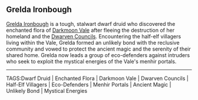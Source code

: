 ## Grelda Ironbough

[Grelda Ironbough](.md) is a tough, stalwart dwarf druid who discovered the enchanted flora of [Darkmoon Vale](../Places/Darkmoon_Vale.md) after fleeing the destruction of her homeland and the [Dwarven Councils](../Lore/Dwarven%20Councils.md). Encountering the half-elf villagers living within the Vale, Grelda formed an unlikely bond with the reclusive community and vowed to protect the ancient magic and the serenity of their shared home. Grelda now leads a group of eco-defenders against intruders who seek to exploit the mystical energies of the Vale's menhir portals.



---

TAGS:Dwarf Druid | Enchanted Flora | Darkmoon Vale | Dwarven Councils | Half-Elf Villagers | Eco-Defenders | Menhir Portals | Ancient Magic | Unlikely Bond | Mystical Energies
